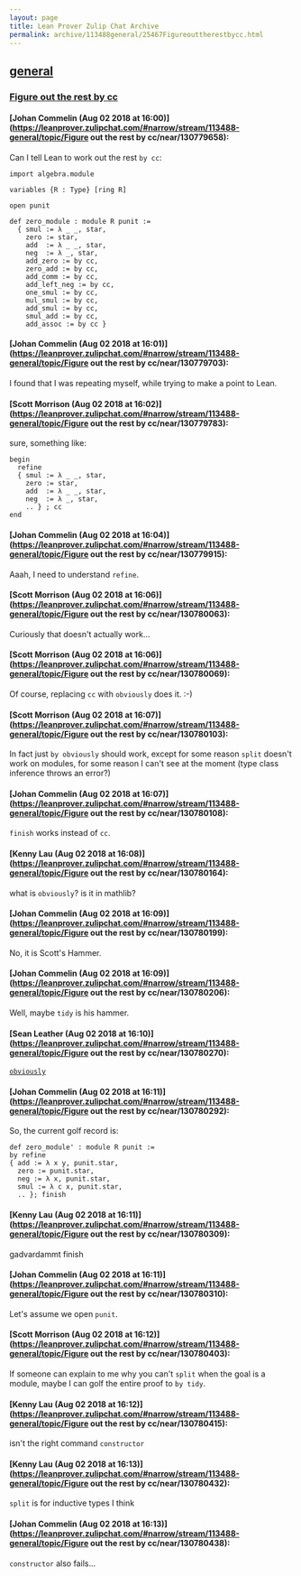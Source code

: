 ```yaml
---
layout: page
title: Lean Prover Zulip Chat Archive 
permalink: archive/113488general/25467Figureouttherestbycc.html
---
```


## [general](index.html)
### [Figure out the rest by cc](25467Figureouttherestbycc.html)

#### [Johan Commelin (Aug 02 2018 at 16:00)](https://leanprover.zulipchat.com/#narrow/stream/113488-general/topic/Figure out the rest by cc/near/130779658):
Can I tell Lean to work out the rest `by cc`:
```lean
import algebra.module

variables {R : Type} [ring R]

open punit

def zero_module : module R punit :=
  { smul := λ _ _, star,
    zero := star,
    add  := λ _ _, star,
    neg  := λ _, star,
    add_zero := by cc,
    zero_add := by cc,
    add_comm := by cc,
    add_left_neg := by cc,
    one_smul := by cc,
    mul_smul := by cc,
    add_smul := by cc,
    smul_add := by cc,
    add_assoc := by cc }

```

#### [Johan Commelin (Aug 02 2018 at 16:01)](https://leanprover.zulipchat.com/#narrow/stream/113488-general/topic/Figure out the rest by cc/near/130779703):
I found that I was repeating myself, while trying to make a point to Lean.

#### [Scott Morrison (Aug 02 2018 at 16:02)](https://leanprover.zulipchat.com/#narrow/stream/113488-general/topic/Figure out the rest by cc/near/130779783):
sure, something like: 
```
begin
  refine 
  { smul := λ _ _, star,
    zero := star,
    add  := λ _ _, star,
    neg  := λ _, star,
    .. } ; cc
end
```

#### [Johan Commelin (Aug 02 2018 at 16:04)](https://leanprover.zulipchat.com/#narrow/stream/113488-general/topic/Figure out the rest by cc/near/130779915):
Aaah, I need to understand `refine`.

#### [Scott Morrison (Aug 02 2018 at 16:06)](https://leanprover.zulipchat.com/#narrow/stream/113488-general/topic/Figure out the rest by cc/near/130780063):
Curiously that doesn't actually work...

#### [Scott Morrison (Aug 02 2018 at 16:06)](https://leanprover.zulipchat.com/#narrow/stream/113488-general/topic/Figure out the rest by cc/near/130780069):
Of course, replacing `cc` with `obviously` does it. :-)

#### [Scott Morrison (Aug 02 2018 at 16:07)](https://leanprover.zulipchat.com/#narrow/stream/113488-general/topic/Figure out the rest by cc/near/130780103):
In fact just `by obviously` should work, except for some reason `split` doesn't work on modules, for some reason I can't see at the moment (type class inference throws an error?)

#### [Johan Commelin (Aug 02 2018 at 16:07)](https://leanprover.zulipchat.com/#narrow/stream/113488-general/topic/Figure out the rest by cc/near/130780108):
`finish` works instead of `cc`.

#### [Kenny Lau (Aug 02 2018 at 16:08)](https://leanprover.zulipchat.com/#narrow/stream/113488-general/topic/Figure out the rest by cc/near/130780164):
what is `obviously`? is it in mathlib?

#### [Johan Commelin (Aug 02 2018 at 16:09)](https://leanprover.zulipchat.com/#narrow/stream/113488-general/topic/Figure out the rest by cc/near/130780199):
No, it is Scott's Hammer.

#### [Johan Commelin (Aug 02 2018 at 16:09)](https://leanprover.zulipchat.com/#narrow/stream/113488-general/topic/Figure out the rest by cc/near/130780206):
Well, maybe `tidy` is his hammer.

#### [Sean Leather (Aug 02 2018 at 16:10)](https://leanprover.zulipchat.com/#narrow/stream/113488-general/topic/Figure out the rest by cc/near/130780270):
[`obviously`](https://github.com/semorrison/lean-tidy/blob/master/src/tidy/tidy.lean#L81)

#### [Johan Commelin (Aug 02 2018 at 16:11)](https://leanprover.zulipchat.com/#narrow/stream/113488-general/topic/Figure out the rest by cc/near/130780292):
So, the current golf record is:
```lean
def zero_module' : module R punit :=
by refine
{ add := λ x y, punit.star,
  zero := punit.star,
  neg := λ x, punit.star,
  smul := λ c x, punit.star,
  .. }; finish
```

#### [Kenny Lau (Aug 02 2018 at 16:11)](https://leanprover.zulipchat.com/#narrow/stream/113488-general/topic/Figure out the rest by cc/near/130780309):
gadvardammt finish

#### [Johan Commelin (Aug 02 2018 at 16:11)](https://leanprover.zulipchat.com/#narrow/stream/113488-general/topic/Figure out the rest by cc/near/130780310):
Let's assume we open `punit`.

#### [Scott Morrison (Aug 02 2018 at 16:12)](https://leanprover.zulipchat.com/#narrow/stream/113488-general/topic/Figure out the rest by cc/near/130780403):
If someone can explain to me why you can't `split` when the goal is a module, maybe I can golf the entire proof to `by tidy`.

#### [Kenny Lau (Aug 02 2018 at 16:12)](https://leanprover.zulipchat.com/#narrow/stream/113488-general/topic/Figure out the rest by cc/near/130780415):
isn't the right command `constructor`

#### [Kenny Lau (Aug 02 2018 at 16:13)](https://leanprover.zulipchat.com/#narrow/stream/113488-general/topic/Figure out the rest by cc/near/130780432):
`split` is for inductive types I think

#### [Johan Commelin (Aug 02 2018 at 16:13)](https://leanprover.zulipchat.com/#narrow/stream/113488-general/topic/Figure out the rest by cc/near/130780438):
`constructor` also fails...

